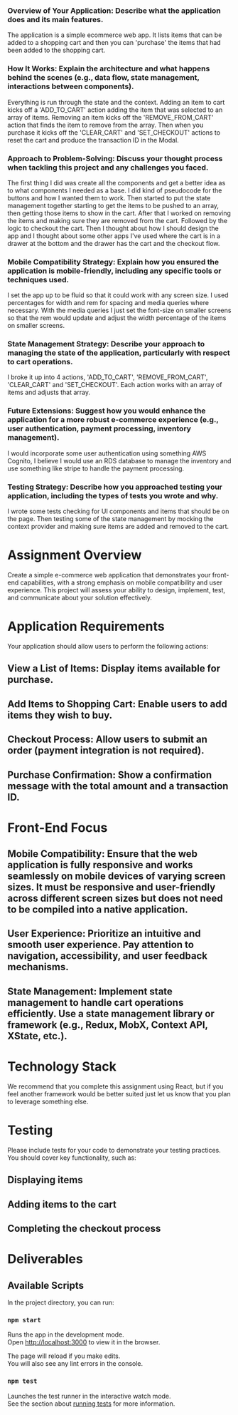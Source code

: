 ### Overview of Your Application: Describe what the application does and its main features.

The application is a simple ecommerce web app. It lists items that can be added to a shopping cart and then you can 'purchase' the items that had been added to the shopping cart.

### How It Works: Explain the architecture and what happens behind the scenes (e.g., data flow, state management, interactions between components).

Everything is run through the state and the context. Adding an item to cart kicks off a 'ADD_TO_CART' action adding the item that was selected to an array of items. Removing an item kicks off the 'REMOVE_FROM_CART' action that finds the item to remove from the array. Then when you purchase it kicks off the 'CLEAR_CART' and 'SET_CHECKOUT' actions to reset the cart and produce the transaction ID in the Modal.

### Approach to Problem-Solving: Discuss your thought process when tackling this project and any challenges you faced.

The first thing I did was create all the components and get a better idea as to what components I needed as a base. I did kind of pseudocode for the buttons and how I wanted them to work. Then started to put the state management together starting to get the items to be pushed to an array, then getting those items to show in the cart. After that I worked on removing the items and making sure they are removed from the cart. Followed by the logic to checkout the cart. Then I thought about how I should design the app and I thought about some other apps I've used where the cart is in a drawer at the bottom and the drawer has the cart and the checkout flow.

### Mobile Compatibility Strategy: Explain how you ensured the application is mobile-friendly, including any specific tools or techniques used.

I set the app up to be fluid so that it could work with any screen size. I used percentages for width and rem for spacing and media queries where necessary. With the media queries I just set the font-size on smaller screens so that the rem would update and adjust the width percentage of the items on smaller screens.

### State Management Strategy: Describe your approach to managing the state of the application, particularly with respect to cart operations.

I broke it up into 4 actions, 'ADD_TO_CART', 'REMOVE_FROM_CART', 'CLEAR_CART' and 'SET_CHECKOUT'. Each action works with an array of items and adjusts that array.

### Future Extensions: Suggest how you would enhance the application for a more robust e-commerce experience (e.g., user authentication, payment processing, inventory management).

I would incorporate some user authentication using something AWS Cognito, I believe I would use an RDS database to manage the inventory and use something like stripe to handle the payment processing.

### Testing Strategy: Describe how you approached testing your application, including the types of tests you wrote and why.

I wrote some tests checking for UI components and items that should be on the page. Then testing some of the state management by mocking the context provider and making sure items are added and removed to the cart.

# Assignment Overview

Create a simple e-commerce web application that demonstrates your front-end capabilities, with a strong emphasis on mobile compatibility and user experience. This project will assess your ability to design, implement, test, and communicate about your solution effectively.

# Application Requirements

Your application should allow users to perform the following actions:

## View a List of Items: Display items available for purchase.

## Add Items to Shopping Cart: Enable users to add items they wish to buy.

## Checkout Process: Allow users to submit an order (payment integration is not required).

## Purchase Confirmation: Show a confirmation message with the total amount and a transaction ID.

# Front-End Focus

## Mobile Compatibility: Ensure that the web application is fully responsive and works seamlessly on mobile devices of varying screen sizes. It must be responsive and user-friendly across different screen sizes but does not need to be compiled into a native application.

## User Experience: Prioritize an intuitive and smooth user experience. Pay attention to navigation, accessibility, and user feedback mechanisms.

## State Management: Implement state management to handle cart operations efficiently. Use a state management library or framework (e.g., Redux, MobX, Context API, XState, etc.).

# Technology Stack

We recommend that you complete this assignment using React, but if you feel another framework would be better suited just let us know that you plan to leverage something else.

# Testing

Please include tests for your code to demonstrate your testing practices. You should cover key functionality, such as:

## Displaying items

## Adding items to the cart

## Completing the checkout process

# Deliverables

## Available Scripts

In the project directory, you can run:

### `npm start`

Runs the app in the development mode.\
Open [http://localhost:3000](http://localhost:3000) to view it in the browser.

The page will reload if you make edits.\
You will also see any lint errors in the console.

### `npm test`

Launches the test runner in the interactive watch mode.\
See the section about [running tests](https://facebook.github.io/create-react-app/docs/running-tests) for more information.
